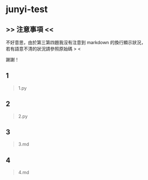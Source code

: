# junyi-test

## >> 注意事項 <<
不好意思，由於第三第四題我沒有注意到 markdown 的換行顯示狀況，<br>
若有語意不清的狀況請參照原始碼 > < 

謝謝！

## 1
> 1.py
## 2
> 2.py
## 3
> 3.md
## 4
> 4.md
